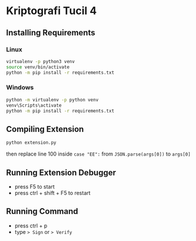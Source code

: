 # Kriptografi Tucil 4

## Installing Requirements
### Linux
```bash
virtualenv -p python3 venv
source venv/bin/activate
python -m pip install -r requirements.txt
```

### Windows
```bash
python -m virtualenv -p python venv
venv\Scripts\activate
python -m pip install -r requirements.txt
```

## Compiling Extension
```bash
python extension.py
```

then replace line 100 inside `case "EE":` from `JSON.parse(args[0])` to `args[0]`

## Running Extension Debugger
* press F5 to start
* press ctrl + shift + F5 to restart

## Running Command
* press ctrl + p
* type `> Sign` or `> Verify`

